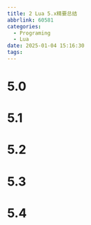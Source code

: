 ```yaml
---
title: 2 Lua 5.x精要总结
abbrlink: 60581
categories:
  - Programing
  - Lua
date: 2025-01-04 15:16:30
tags:
---
```



# 5.0

# 5.1

# 5.2

# 5.3

# 5.4